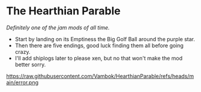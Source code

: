 # The Hearthian Parable
*Definitely one of the jam mods of all time.*

- Start by landing on its Emptiness the Big Golf Ball around the purple star.
- Then there are five endings, good luck finding them all before going crazy.
- I'll add shiplogs later to please xen, but no that won't make the mod better sorry.

https://raw.githubusercontent.com/Vambok/HearthianParable/refs/heads/main/error.png
